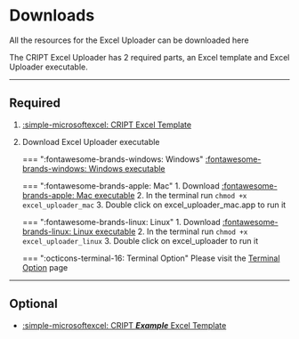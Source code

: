 # Downloads

All the resources for the Excel Uploader can be downloaded here

The CRIPT Excel Uploader has 2 required parts, an Excel template and Excel Uploader executable.

---

## Required
1. [:simple-microsoftexcel: CRIPT Excel Template](https://github.com/C-Accel-CRIPT/cript-excel-uploader/releases/latest/download/CRIPT_template.xlsx)

2. Download Excel Uploader executable

    === ":fontawesome-brands-windows: Windows"
        [:fontawesome-brands-windows: Windows executable](https://github.com/C-Accel-CRIPT/cript-excel-uploader/releases/latest/download/excel_uploader_windows.exe)

    === ":fontawesome-brands-apple: Mac"
        1. Download [:fontawesome-brands-apple: Mac executable](https://github.com/C-Accel-CRIPT/cript-excel-uploader/releases/latest/download/excel_uploader_mac)
        2. In the terminal run `chmod +x excel_uploader_mac`
        3. Double click on excel_uploader_mac.app to run it

    === ":fontawesome-brands-linux: Linux"
        1. Download [:fontawesome-brands-linux: Linux executable](https://github.com/C-Accel-CRIPT/cript-excel-uploader/releases/latest/download/excel_uploader_linux)
        2. In the terminal run `chmod +x excel_uploader_linux`
        3. Double click on excel_uploader to run it

    === ":octicons-terminal-16: Terminal Option"
        Please visit the <a href="../launch_gui_from_terminal" target="_blank">Terminal Option</a> page


---

## Optional
* [:simple-microsoftexcel: CRIPT **_Example_** Excel Template](https://github.com/C-Accel-CRIPT/cript-excel-uploader/releases/latest/download/Example_CRIPT_template.xlsx)